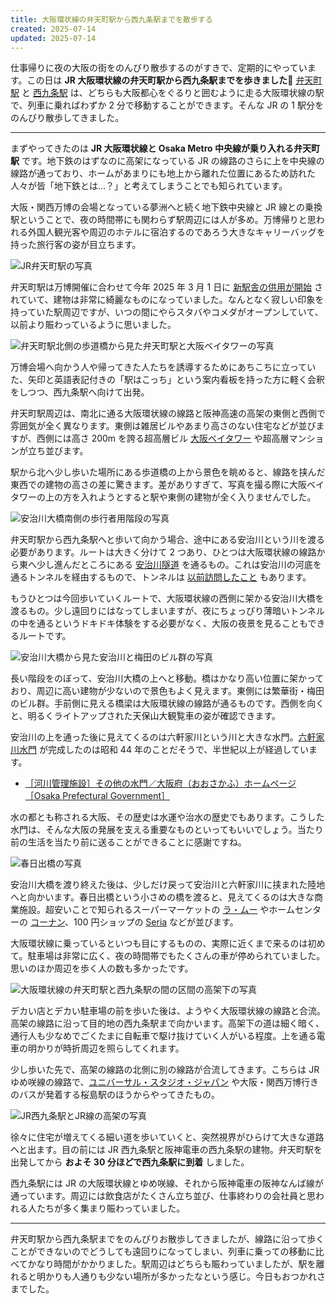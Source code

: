 ```yaml
---
title: 大阪環状線の弁天町駅から西九条駅までを散歩する
created: 2025-07-14
updated: 2025-07-14
---
```


仕事帰りに夜の大阪の街をのんびり散歩するのがすきで、定期的にやっています。この日は **JR 大阪環状線の弁天町駅から西九条駅までを歩きました🚶** [弁天町駅](https://www.jr-odekake.net/eki/premises?id=0620504) と [西九条駅](https://www.jr-odekake.net/eki/top?id=0610503) は、どちらも大阪都心をぐるりと囲むように走る大阪環状線の駅で、列車に乗ればわずか 2 分で移動することができます。そんな JR の 1 駅分をのんびり散歩してきました。

---

まずやってきたのは **JR 大阪環状線と Osaka Metro 中央線が乗り入れる弁天町駅** です。地下鉄のはずなのに高架になっている JR の線路のさらに上を中央線の線路が通っており、ホームがあまりにも地上から離れた位置にあるため訪れた人々が皆「地下鉄とは…？」と考えてしまうことでも知られています。

大阪・関西万博の会場となっている夢洲へと続く地下鉄中央線と JR 線との乗換駅ということで、夜の時間帯にも関わらず駅周辺には人が多め。万博帰りと思われる外国人観光客や周辺のホテルに宿泊するのであろう大きなキャリーバッグを持った旅行客の姿が目立ちます。

![JR弁天町駅の写真](dbb209b5-d9fa-49d7-ed5c-469283f91c00)

弁天町駅は万博開催に合わせて今年 2025 年 3 月 1 日に [新駅舎の供用が開始](https://www.westjr.co.jp/press/article/2025/02/page_27289.html) されていて、建物は非常に綺麗なものになっていました。なんとなく寂しい印象を持っていた駅周辺ですが、いつの間にやらスタバやコメダがオープンしていて、以前より賑わっているように思いました。

![弁天町駅北側の歩道橋から見た弁天町駅と大阪ベイタワーの写真](e837d870-2cb2-4738-d37f-57a1d6be6a00)

万博会場へ向かう人や帰ってきた人たちを誘導するためにあちこちに立っていた、矢印と英語表記付きの「駅はこっち」という案内看板を持った方に軽く会釈をしつつ、西九条駅へ向けて出発。

弁天町駅周辺は、南北に通る大阪環状線の線路と阪神高速の高架の東側と西側で雰囲気が全く異なります。東側は雑居ビルやあまり高さのない住宅などが並びますが、西側には高さ 200m を誇る超高層ビル [大阪ベイタワー](https://baytower.jp/) や超高層マンションが立ち並びます。

駅から北へ少し歩いた場所にある歩道橋の上から景色を眺めると、線路を挟んだ東西での建物の高さの差に驚きます。差がありすぎて、写真を撮る際に大阪ベイタワーの上の方を入れようとすると駅や東側の建物が全く入りませんでした。

![安治川大橋南側の歩行者用階段の写真](0e2cf82c-4457-43dd-cb2c-1c7c9edc2000)

弁天町駅から西九条駅へと歩いて向かう場合、途中にある安治川という川を渡る必要があります。ルートは大きく分けて 2 つあり、ひとつは大阪環状線の線路から東へ少し進んだところにある [安治川隧道](https://www.city.osaka.lg.jp/konohana/page/0000001459.html) を通るもの。これは安治川の河底を通るトンネルを経由するもので、トンネルは [以前訪問したこと](/blog/20241015/) もあります。

もうひとつは今回歩いていくルートで、大阪環状線の西側に架かる安治川大橋を渡るもの。少し遠回りにはなってしまいますが、夜にちょっぴり薄暗いトンネルの中を通るというドキドキ体験をする必要がなく、大阪の夜景を見ることもできるルートです。

![安治川大橋から見た安治川と梅田のビル群の写真](b1fc0c19-089d-43cf-be5e-80abdc926900)

長い階段をのぼって、安治川大橋の上へと移動。橋はかなり高い位置に架かっており、周辺に高い建物が少ないので景色もよく見えます。東側には繁華街・梅田のビル群。手前側に見える橋梁は大阪環状線の線路が通るものです。西側を向くと、明るくライトアップされた天保山大観覧車の姿が確認できます。

安治川の上を通った後に見えてくるのは六軒家川という川と大きな水門。[六軒家川水門](https://www.pref.osaka.lg.jp/o130350/nishiosaka/river/small-gate.html) が完成したのは昭和 44 年のことだそうで、半世紀以上が経過しています。

- [［河川管理施設］その他の水門／大阪府（おおさかふ）ホームページ［Osaka Prefectural Government］](https://www.pref.osaka.lg.jp/o130350/nishiosaka/river/small-gate.html)

水の都とも称される大阪、その歴史は水運や治水の歴史でもあります。こうした水門は、そんな大阪の発展を支える重要なものといってもいいでしょう。当たり前の生活を当たり前に送ることができることに感謝ですね。

![春日出橋の写真](c797f58c-6c81-44fe-5dff-b2da8d9b0100)

安治川大橋を渡り終えた後は、少しだけ戻って安治川と六軒家川に挟まれた陸地へと向かいます。春日出橋という小さめの橋を渡ると、見えてくるのは大きな商業施設。超安いことで知られるスーパーマーケットの [ラ・ムー](https://www.e-dkt.co.jp/) やホームセンターの [コーナン](https://www.hc-kohnan.com/)、100 円ショップの [Seria](https://www.seria-group.com/) などが並びます。

大阪環状線に乗っているといつも目にするものの、実際に近くまで来るのは初めて。駐車場は非常に広く、夜の時間帯でもたくさんの車が停められていました。思いのほか周辺を歩く人の数も多かったです。

![大阪環状線の弁天町駅と西九条駅の間の区間の高架下の写真](23ab1517-b085-4cef-e543-237d4a899200)

デカい店とデカい駐車場の前を歩いた後は、ようやく大阪環状線の線路と合流。高架の線路に沿って目的地の西九条駅まで向かいます。高架下の道は細く暗く、通行人も少なめでごくたまに自転車で駆け抜けていく人がいる程度。上を通る電車の明かりが時折周辺を照らしてくれます。

少し歩いた先で、高架の線路の北側に別の線路が合流してきます。こちらは JR ゆめ咲線の線路で、[ユニバーサル・スタジオ・ジャパン](https://www.usj.co.jp/web/ja/jp) や大阪・関西万博行きのバスが発着する桜島駅のほうからやってきたもの。

![JR西九条駅とJR線の高架の写真](52b39149-93c2-480e-3206-7ac504242100)

徐々に住宅が増えてくる細い道を歩いていくと、突然視界がひらけて大きな道路へと出ます。目の前には JR 西九条駅と阪神電車の西九条駅の建物。弁天町駅を出発してから **およそ 30 分ほどで西九条駅に到着** しました。

西九条駅には JR の大阪環状線とゆめ咲線、それから阪神電車の阪神なんば線が通っています。周辺には飲食店がたくさん立ち並び、仕事終わりの会社員と思われる人たちが多く集まり賑わっていました。

---

弁天町駅から西九条駅までをのんびりお散歩してきましたが、線路に沿って歩くことができないのでどうしても遠回りになってしまい、列車に乗っての移動に比べてかなり時間がかかりました。駅周辺はどちらも賑わっていましたが、駅を離れると明かりも人通りも少ない場所が多かったなという感じ。今日もおつかれさまでした。
